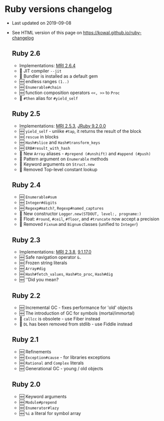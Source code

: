 # Ruby versions changelog

* Last updated on 2019-09-08
* See HTML version of this page on https://kowal.github.io/ruby-changelog


  ## Ruby 2.6

  * Implementations: [MRI 2.6.4](https://www.ruby-lang.org/en/news/2019/08/28/ruby-2-6-4-released/)  
  * :gem: JIT compiler <code>--jit</code>
  * :gem: Bundler is installed as a default gem
  * :new: endless ranges <code>(1..)</code>
  * :new: <code>Enumerable#chain</code>
  * :new: function composition operators <code><<, >></code> to <code>Proc</code>
  * :arrows_counterclockwise: <code>#then</code> alias for <code>#yield_self</code>
  
  ## Ruby 2.5

  * Implementations: [MRI 2.5.3](https://www.ruby-lang.org/en/news/2018/10/18/ruby-2-5-3-released), [JRuby 9.2.0.0](https://www.jruby.org/2018/05/24/jruby-9-2-0-0)  
  * :new: <code>yield_self</code> - unlike <code>#tap</code>, it returns the result of the block
  * :new: <code>rescue</code> in blocks
  * :new: <code>Hash#slice</code> and <code>Hash#transform_keys</code>
  * :new: <code>ERB#result_with_hash</code>
  * :arrows_counterclockwise: New <code>Array</code> aliases - <code>#prepend (#unshift)</code> and <code>#append (#push)</code>
  * :arrows_counterclockwise: Pattern argument on <code>Enumerable</code> methods
  * :arrows_counterclockwise: Keyword arguments on <code>Struct.new</code>
  * :arrows_counterclockwise: Removed Top-level constant lookup
  
  ## Ruby 2.4

  * :new: <code>Enumerable#sum</code>
  * :new: <code>Integer#digits</code>
  * :new: <code>Regexp#match?</code>, <code>Regexp#named_captures</code>
  * :arrows_counterclockwise: New constructor <code>Logger.new(STDOUT, level:, progname:)</code>
  * :arrows_counterclockwise: Float: <code>#round</code>, <code>#ceil</code>, <code>#floor</code>, and <code>#truncate</code> now accept a precision
  * :put_litter_in_its_place: Removed <code>Fixnum</code> and <code>Bignum</code> classes (unified to <code>Integer</code>)
  
  ## Ruby 2.3

  * Implementations: [MRI 2.3.8](https://www.ruby-lang.org/en/news/2018/10/17/ruby-2-3-8-released), [9.1.17.0](https://www.jruby.org/2018/04/23/jruby-9-1-17-0)  
  * :new: Safe navigation operator <code>&.</code>
  * :new: Frozen string literals
  * :new: <code>Array#dig</code>
  * :new: <code>Hash#fetch_values</code>, <code>Hash#to_proc</code>, <code>Hash#dig</code>
  * :new: ''Did you mean?
  
  ## Ruby 2.2

  * :new: Incremental GC - fixes performance for 'old' objects
  * :new: The introduction of GC for symbols (mortal/immortal)
  * :put_litter_in_its_place: <code>callcc</code> is obsolete - use Fiber instead
  * :put_litter_in_its_place: <code>DL</code> has been removed from stdlib - use Fiddle instead
  
  ## Ruby 2.1

  * :new: Refinements
  * :new: <code>Exception#cause</code> - for libraries exceptions
  * :new: <code>Rational</code> and <code>Complex</code> literals
  * :new: Generational GC - young / old objects
  
  ## Ruby 2.0

  * :new: Keyword arguments
  * :new: <code>Module#prepend</code>
  * :new: <code>Enumerator#lazy</code>
  * :new: <code>%i</code> a literal for symbol array
  
